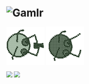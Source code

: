 # <img alt="Gamlr" title="Gamlr" src="https://github.com/Gamlr/gamlr.github.io/raw/main/logo.png">

<img src="https://github.com/Gamlr/ZombieAnts/raw/main/2013-2014_base/Animations/Player/Default/000.png"> <img src="https://github.com/Gamlr/ZombieAnts/raw/main/2013-2014_base/Animations/Monster/Default/000.png">

<img src="https://github.com/Gamlr/Suckie/raw/master/Vida.png">

<img src="https://github.com/Gamlr/dark-shape/raw/main/Animations/Player/Default/000.png">
